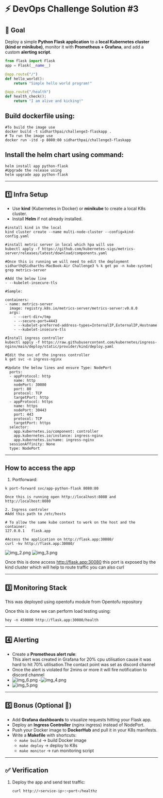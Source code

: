 # ⚡ DevOps Challenge Solution #3

## 🎯 Goal
Deploy a simple **Python Flask application** to a **local Kubernetes cluster (kind or minikube)**, monitor it with **Prometheus + Grafana**, and add a custom **alerting script**.
```python
from flask import Flask
app = Flask(__name__)

@app.route("/")
def hello_world():
    return "Simple hello world program!"

@app.route("/health")
def health_check():
    return "I am alive and kicking!"
```
## Build dockerfile using:
```commandline
#To build the image use
docker build -t sidharthpai/challenge3-flaskapp .
# To run the image use
docker run -itd -p 8080:80 sidharthpai/challenge3-flaskapp 
```
## Install the helm chart using command:
```commandline
helm install app python-flask
#Upgrade the release using
helm upgrade app python-flask
```
---

## 1️⃣ Infra Setup
- Use **kind** (Kubernetes in Docker) or **minikube** to create a local K8s cluster.
- Install **Helm** if not already installed.
```commandline
#install kind in the local
kind cluster create --name multi-node-cluster --config=kind-config.yaml

#install metric server in local which hpa will use
kubectl apply -f https://github.com/kubernetes-sigs/metrics-server/releases/latest/download/components.yaml

#Once this is running we will need to edit the deployment
sidharth@Sidharths-MacBook-Air Challenge3 % k get po -n kube-system| grep metrics-server
 
#Add the below line
- --kubelet-insecure-tls

#Sample:

containers:
- name: metrics-server
  image: registry.k8s.io/metrics-server/metrics-server:v0.8.0
  args:
    - --cert-dir=/tmp
    - --secure-port=4443
    - --kubelet-preferred-address-types=InternalIP,ExternalIP,Hostname
    - --kubelet-insecure-tls

#Install ingress controller
kubectl apply -f https://raw.githubusercontent.com/kubernetes/ingress-nginx/main/deploy/static/provider/kind/deploy.yaml

#Edit the svc of the ingress controller
k get svc -n ingress-nginx

#Update the below lines and ensure Type: NodePort
  ports:
  - appProtocol: http
    name: http
    nodePort: 30080
    port: 80
    protocol: TCP
    targetPort: http
  - appProtocol: https
    name: https
    nodePort: 30443
    port: 443
    protocol: TCP
    targetPort: https
  selector:
    app.kubernetes.io/component: controller
    app.kubernetes.io/instance: ingress-nginx
    app.kubernetes.io/name: ingress-nginx
  sessionAffinity: None
  type: NodePort
```
---
## How to access the app
1. Portforward:

```commandline
k port-forward svc/app-python-flask 8080:80

Once this is running open http://localhost:8080 and http://localhost:8080

2. Ingress controler
#Add this path to /etc/hosts

# To allow the same kube context to work on the host and the container:
127.0.0.1   flask.app

#Access the application on http://flask.app:30080/
curl -kv http://flask.app:30080/

```
![img_2.png](img_2.png)
![img_3.png](img_3.png)

Once this is done access http://flask.app:30080 this port is exposed by the kind cluster
which will help to route traffic you can also curl
 
---

## 3️⃣ Monitoring Stack
This was deployed using opentofu module from Opentofu repository

Once this is done we can perform load testing using:

```commandline
hey -n 450000 http://flask.app:30080/health
```
---

## 4️⃣ Alerting
- Create a **Prometheus alert rule**:  
  This alert was created in Grafana for 20% cpu utilisation cause
  it was hard to hit 70% utilisation.The contact point was set as discord channel
- Once the alert is violated for 2mins or more it will fire notification to discord channel
- ![img_6.png](img_6.png)
-![img_4.png](img_4.png)
- ![img_5.png](img_5.png)

---

## 5️⃣ Bonus (Optional 🌟)
- Add **Grafana dashboards** to visualize requests hitting your Flask app.
- Deploy an **Ingress Controller** (nginx ingress) instead of NodePort.
- Push your Docker image to **DockerHub** and pull it in your K8s manifests.
- Write a **Makefile** with shortcuts:  
  - `make build` → build Docker image  
  - `make deploy` → deploy to K8s  
  - `make monitor` → run monitoring script  

---

## ✅ Verification
1. Deploy the app and send test traffic:
   ```bash
   curl http://<service-ip>:<port>/healthz